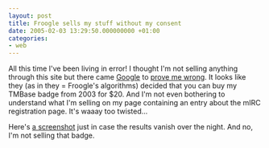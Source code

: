 ```yaml
---
layout: post
title: Froogle sells my stuff without my consent
date: 2005-02-03 13:29:50.000000000 +01:00
categories:
- web
---
```

All this time I've been living in error! I thought I'm not selling anything through this site but there came <a href="http://www.google.com" title="Praise thy o' great search engine">Google</a> to <a href="http://froogle.google.com/froogle?q=rusiczki&amp;filter=0">prove me wrong</a>. It looks like they (as in they = Froogle's algorithms) decided that you can buy my TMBase badge from 2003 for $20. And I'm not even bothering to understand what I'm selling on my page containing an entry about the mIRC registration page. It's waaay too twisted...

Here's <a href="https://content.rusiczki.net/blogpics/froogle_loves_me.php" onclick="window.open('https://content.rusiczki.net/blogpics/froogle_loves_me.php','popup','width=877,height=361,scrollbars=no,resizable=no,toolbar=no,directories=no,location=no,menubar=no,status=no,left=0,top=0'); return false">a screenshot</a> just in case the results vanish over the night. And no, I'm not selling that badge.
